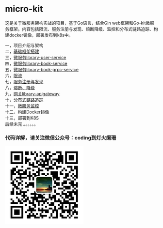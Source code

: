 # micro-kit

这是关于微服务架构实战的项目，基于Go语言，结合Gin web框架和Go-kit微服务框架。内容包括限流、服务注册与发现、熔断降级、监控和分布式链路追踪、构建docker镜像，部署发布到k8s中。 

一，项目介绍与架构  
二，[基础框架搭建](https://github.com/Justin02180218/micro-kit/tree/master/micro-kit-base)  
三，[微服务library-user-service](https://github.com/Justin02180218/micro-kit/tree/master/micro-kit-user)  
四，[微服务library-book-service](https://github.com/Justin02180218/micro-kit/tree/master/micro-kit-book)  
五，[微服务library-book-grpc-service](https://github.com/Justin02180218/micro-kit/tree/master/micro-kit-book-grpc)  
六，[限流](https://github.com/Justin02180218/micro-kit/tree/master/micro-kit-ratelimit)    
七，[服务注册与发现](https://github.com/Justin02180218/micro-kit/tree/master/micro-kit-consul)  
八，[熔断、降级](https://github.com/Justin02180218/micro-kit/tree/master/micro-kit-hystrix)  
九，[网关library-apigateway](https://github.com/Justin02180218/micro-kit/tree/master/micro-kit-apigateway)  
十，[分布式链路追踪](https://github.com/Justin02180218/micro-kit/tree/master/micro-kit-zipkin)  
十一，[微服务监控](https://github.com/Justin02180218/micro-kit/tree/master/micro-kit-prometheus)  
十二，[构建Docker镜像](https://github.com/Justin02180218/micro-kit/tree/master/micro-kit-docker)  
十三，部署到K8S  
后续未完 。。。。。。  

### 代码详解，请关注微信公众号：coding到灯火阑珊

![Image](https://github.com/Justin02180218/distribute-election-bully/blob/master/qrcode_for_gh_8a5b7b90c100_258.jpg)
